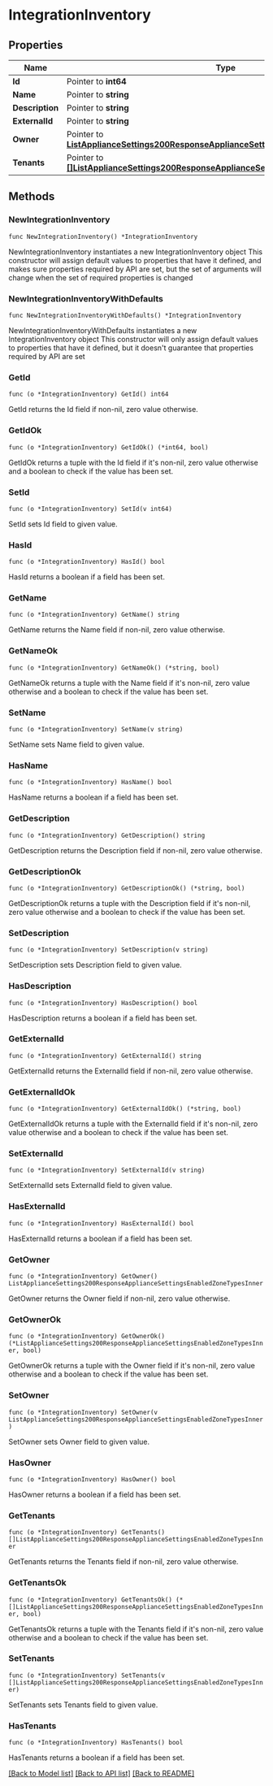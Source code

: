 # IntegrationInventory

## Properties

Name | Type | Description | Notes
------------ | ------------- | ------------- | -------------
**Id** | Pointer to **int64** |  | [optional] 
**Name** | Pointer to **string** |  | [optional] 
**Description** | Pointer to **string** |  | [optional] 
**ExternalId** | Pointer to **string** |  | [optional] 
**Owner** | Pointer to [**ListApplianceSettings200ResponseApplianceSettingsEnabledZoneTypesInner**](ListApplianceSettings200ResponseApplianceSettingsEnabledZoneTypesInner.md) |  | [optional] 
**Tenants** | Pointer to [**[]ListApplianceSettings200ResponseApplianceSettingsEnabledZoneTypesInner**](ListApplianceSettings200ResponseApplianceSettingsEnabledZoneTypesInner.md) |  | [optional] 

## Methods

### NewIntegrationInventory

`func NewIntegrationInventory() *IntegrationInventory`

NewIntegrationInventory instantiates a new IntegrationInventory object
This constructor will assign default values to properties that have it defined,
and makes sure properties required by API are set, but the set of arguments
will change when the set of required properties is changed

### NewIntegrationInventoryWithDefaults

`func NewIntegrationInventoryWithDefaults() *IntegrationInventory`

NewIntegrationInventoryWithDefaults instantiates a new IntegrationInventory object
This constructor will only assign default values to properties that have it defined,
but it doesn't guarantee that properties required by API are set

### GetId

`func (o *IntegrationInventory) GetId() int64`

GetId returns the Id field if non-nil, zero value otherwise.

### GetIdOk

`func (o *IntegrationInventory) GetIdOk() (*int64, bool)`

GetIdOk returns a tuple with the Id field if it's non-nil, zero value otherwise
and a boolean to check if the value has been set.

### SetId

`func (o *IntegrationInventory) SetId(v int64)`

SetId sets Id field to given value.

### HasId

`func (o *IntegrationInventory) HasId() bool`

HasId returns a boolean if a field has been set.

### GetName

`func (o *IntegrationInventory) GetName() string`

GetName returns the Name field if non-nil, zero value otherwise.

### GetNameOk

`func (o *IntegrationInventory) GetNameOk() (*string, bool)`

GetNameOk returns a tuple with the Name field if it's non-nil, zero value otherwise
and a boolean to check if the value has been set.

### SetName

`func (o *IntegrationInventory) SetName(v string)`

SetName sets Name field to given value.

### HasName

`func (o *IntegrationInventory) HasName() bool`

HasName returns a boolean if a field has been set.

### GetDescription

`func (o *IntegrationInventory) GetDescription() string`

GetDescription returns the Description field if non-nil, zero value otherwise.

### GetDescriptionOk

`func (o *IntegrationInventory) GetDescriptionOk() (*string, bool)`

GetDescriptionOk returns a tuple with the Description field if it's non-nil, zero value otherwise
and a boolean to check if the value has been set.

### SetDescription

`func (o *IntegrationInventory) SetDescription(v string)`

SetDescription sets Description field to given value.

### HasDescription

`func (o *IntegrationInventory) HasDescription() bool`

HasDescription returns a boolean if a field has been set.

### GetExternalId

`func (o *IntegrationInventory) GetExternalId() string`

GetExternalId returns the ExternalId field if non-nil, zero value otherwise.

### GetExternalIdOk

`func (o *IntegrationInventory) GetExternalIdOk() (*string, bool)`

GetExternalIdOk returns a tuple with the ExternalId field if it's non-nil, zero value otherwise
and a boolean to check if the value has been set.

### SetExternalId

`func (o *IntegrationInventory) SetExternalId(v string)`

SetExternalId sets ExternalId field to given value.

### HasExternalId

`func (o *IntegrationInventory) HasExternalId() bool`

HasExternalId returns a boolean if a field has been set.

### GetOwner

`func (o *IntegrationInventory) GetOwner() ListApplianceSettings200ResponseApplianceSettingsEnabledZoneTypesInner`

GetOwner returns the Owner field if non-nil, zero value otherwise.

### GetOwnerOk

`func (o *IntegrationInventory) GetOwnerOk() (*ListApplianceSettings200ResponseApplianceSettingsEnabledZoneTypesInner, bool)`

GetOwnerOk returns a tuple with the Owner field if it's non-nil, zero value otherwise
and a boolean to check if the value has been set.

### SetOwner

`func (o *IntegrationInventory) SetOwner(v ListApplianceSettings200ResponseApplianceSettingsEnabledZoneTypesInner)`

SetOwner sets Owner field to given value.

### HasOwner

`func (o *IntegrationInventory) HasOwner() bool`

HasOwner returns a boolean if a field has been set.

### GetTenants

`func (o *IntegrationInventory) GetTenants() []ListApplianceSettings200ResponseApplianceSettingsEnabledZoneTypesInner`

GetTenants returns the Tenants field if non-nil, zero value otherwise.

### GetTenantsOk

`func (o *IntegrationInventory) GetTenantsOk() (*[]ListApplianceSettings200ResponseApplianceSettingsEnabledZoneTypesInner, bool)`

GetTenantsOk returns a tuple with the Tenants field if it's non-nil, zero value otherwise
and a boolean to check if the value has been set.

### SetTenants

`func (o *IntegrationInventory) SetTenants(v []ListApplianceSettings200ResponseApplianceSettingsEnabledZoneTypesInner)`

SetTenants sets Tenants field to given value.

### HasTenants

`func (o *IntegrationInventory) HasTenants() bool`

HasTenants returns a boolean if a field has been set.


[[Back to Model list]](../README.md#documentation-for-models) [[Back to API list]](../README.md#documentation-for-api-endpoints) [[Back to README]](../README.md)


